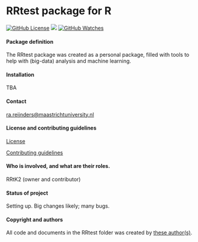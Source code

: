 # RRtest package for R
[![GitHub License](https://img.shields.io/github/license/Rrtk2/RRtest)](https://github.com/Rrtk2/RRtest/blob/master/LICENSE.md) ![](https://img.shields.io/badge/Status-Setting_up-red) [![GitHub Watches](https://img.shields.io/github/watchers/Rrtk2/RRtest.svg?style=social&label=Watch&maxAge=2592000)](https://github.com/Rrtk2/RRtest/watchers) 


#### Package definition
The RRtest package was created as a personal package, filled with tools to help with (big-data) analysis and machine learning.


#### Installation
TBA


#### Contact
ra.reijnders@maastrichtuniversity.nl


#### License and contributing guidelines
[License](/LICENSE.md) 

[Contributing guidelines](/CONTRIBUTING.md) 


#### Who is involved, and what are their roles.
RRtK2 (owner and contributor)


#### Status of project
Setting up. Big changes likely; many bugs.


#### Copyright and authors
All code and documents in the RRtest folder was created by [these author(s)](/AUTHORS.md).
